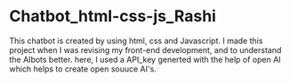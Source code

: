 # Chatbot_html-css-js_Rashi
This chatbot is created by using html, css and Javascript.
I made this project when I was revising my front-end development, and to understand the AIbots better. here, I used a API_key generted with the help of open AI which helps to create open souuce AI's.
